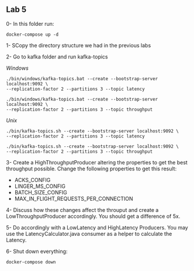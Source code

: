 ## Lab 5

0- In this folder run:

```
docker-compose up -d
```


1- SCopy the directory structure we had in the previous labs

2- Go to kafka folder and run kafka-topics

*Windows*

```
./bin/windows/kafka-topics.bat --create --bootstrap-server localhost:9092 \
--replication-factor 2 --partitions 3 --topic latency

./bin/windows/kafka-topics.bat --create --bootstrap-server localhost:9092 \
--replication-factor 2 --partitions 3 --topic throughput
```

*Unix*

```
./bin/kafka-topics.sh --create --bootstrap-server localhost:9092 \
--replication-factor 2 --partitions 3 --topic latency

./bin/kafka-topics.sh --create --bootstrap-server localhost:9092 \
--replication-factor 2 --partitions 3 --topic throughput
```

3- Create a HighThroughputProducer altering the properties to get the best throughput possible. Change the following properties to get this result:

* ACKS_CONFIG
* LINGER_MS_CONFIG
* BATCH_SIZE_CONFIG
* MAX_IN_FLIGHT_REQUESTS_PER_CONNECTION

4- Discuss how these changes affect the throuput and create a LowThroughputProducer accordingly. You should get a difference of 5x.

5- Do accordingly with a LowLatency and HighLatency Producers. You may use the LatencyCalculator.java consumer as a helper to calculate the Latency. 

6- Shut down everything:

```
docker-compose down
```

